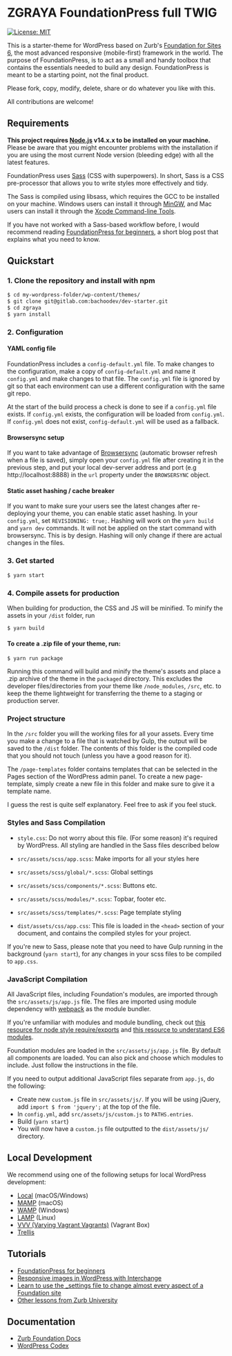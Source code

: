 # ZGRAYA FoundationPress full TWIG

[![License: MIT](https://img.shields.io/badge/License-MIT-yellow.svg)](https://opensource.org/licenses/MIT)

This is a starter-theme for WordPress based on Zurb's [Foundation for Sites 6](https://foundation.zurb.com/sites.html), the most advanced responsive (mobile-first) framework in the world. The purpose of FoundationPress, is to act as a small and handy toolbox that contains the essentials needed to build any design. FoundationPress is meant to be a starting point, not the final product.

Please fork, copy, modify, delete, share or do whatever you like with this.

All contributions are welcome!

## Requirements

**This project requires [Node.js](http://nodejs.org) v14.x.x to be installed on your machine.** Please be aware that you might encounter problems with the installation if you are using the most current Node version (bleeding edge) with all the latest features.

FoundationPress uses [Sass](http://Sass-lang.com/) (CSS with superpowers). In short, Sass is a CSS pre-processor that allows you to write styles more effectively and tidy.

The Sass is compiled using libsass, which requires the GCC to be installed on your machine. Windows users can install it through [MinGW](http://www.mingw.org/), and Mac users can install it through the [Xcode Command-line Tools](http://osxdaily.com/2014/02/12/install-command-line-tools-mac-os-x/).

If you have not worked with a Sass-based workflow before, I would recommend reading [FoundationPress for beginners](https://foundationpress.olefredrik.com/posts/tutorials/foundationpress-for-beginners), a short blog post that explains what you need to know.

## Quickstart

### 1. Clone the repository and install with npm
```bash
$ cd my-wordpress-folder/wp-content/themes/
$ git clone git@gitlab.com:bachoodev/dev-starter.git
$ cd zgraya
$ yarn install
```

### 2. Configuration

#### YAML config file
FoundationPress includes a `config-default.yml` file. To make changes to the configuration, make a copy of `config-default.yml` and name it `config.yml` and make changes to that file. The `config.yml` file is ignored by git so that each environment can use a different configuration with the same git repo.

At the start of the build process a check is done to see if a `config.yml` file exists. If `config.yml` exists, the configuration will be loaded from `config.yml`. If `config.yml` does not exist, `config-default.yml` will be used as a fallback.

#### Browsersync setup
If you want to take advantage of [Browsersync](https://www.browsersync.io/) (automatic browser refresh when a file is saved), simply open your `config.yml` file after creating it in the previous step, and put your local dev-server address and port (e.g http://localhost:8888) in the `url` property under the `BROWSERSYNC` object.

#### Static asset hashing / cache breaker
If you want to make sure your users see the latest changes after re-deploying your theme, you can enable static asset hashing. In your `config.yml`, set ``REVISIONING: true;``. Hashing will work on the ``yarn build`` and ``yarn dev`` commands. It will not be applied on the start command with browsersync. This is by design.  Hashing will only change if there are actual changes in the files.

### 3. Get started

```bash
$ yarn start
```

### 4. Compile assets for production

When building for production, the CSS and JS will be minified. To minify the assets in your `/dist` folder, run

```bash
$ yarn build
```

#### To create a .zip file of your theme, run:

```
$ yarn run package
```

Running this command will build and minify the theme's assets and place a .zip archive of the theme in the `packaged` directory. This excludes the developer files/directories from your theme like `/node_modules`, `/src`, etc. to keep the theme lightweight for transferring the theme to a staging or production server.

### Project structure

In the `/src` folder you will the working files for all your assets. Every time you make a change to a file that is watched by Gulp, the output will be saved to the `/dist` folder. The contents of this folder is the compiled code that you should not touch (unless you have a good reason for it).

The `/page-templates` folder contains templates that can be selected in the Pages section of the WordPress admin panel. To create a new page-template, simply create a new file in this folder and make sure to give it a template name.

I guess the rest is quite self explanatory. Feel free to ask if you feel stuck.

### Styles and Sass Compilation

 * `style.css`: Do not worry about this file. (For some reason) it's required by WordPress. All styling are handled in the Sass files described below

 * `src/assets/scss/app.scss`: Make imports for all your styles here
 * `src/assets/scss/global/*.scss`: Global settings
 * `src/assets/scss/components/*.scss`: Buttons etc.
 * `src/assets/scss/modules/*.scss`: Topbar, footer etc.
 * `src/assets/scss/templates/*.scss`: Page template styling

 * `dist/assets/css/app.css`: This file is loaded in the `<head>` section of your document, and contains the compiled styles for your project.

If you're new to Sass, please note that you need to have Gulp running in the background (``yarn start``), for any changes in your scss files to be compiled to `app.css`.

### JavaScript Compilation

All JavaScript files, including Foundation's modules, are imported through the `src/assets/js/app.js` file. The files are imported using module dependency with [webpack](https://webpack.js.org/) as the module bundler.

If you're unfamiliar with modules and module bundling, check out [this resource for node style require/exports](http://openmymind.net/2012/2/3/Node-Require-and-Exports/) and [this resource to understand ES6 modules](http://exploringjs.com/es6/ch_modules.html).

Foundation modules are loaded in the `src/assets/js/app.js` file. By default all components are loaded. You can also pick and choose which modules to include. Just follow the instructions in the file.

If you need to output additional JavaScript files separate from `app.js`, do the following:
* Create new `custom.js` file in `src/assets/js/`. If you will be using jQuery, add `import $ from 'jquery';` at the top of the file.
* In `config.yml`, add `src/assets/js/custom.js` to `PATHS.entries`.
* Build (`yarn start`)
* You will now have a `custom.js` file outputted to the `dist/assets/js/` directory.

## Local Development
We recommend using one of the following setups for local WordPress development:

* [Local](https://local.getflywheel.com/) (macOS/Windows)
* [MAMP](https://www.mamp.info/en/) (macOS)
* [WAMP](http://www.wampserver.com/en/download-wampserver-64bits/) (Windows)
* [LAMP](https://www.linux.com/learn/easy-lamp-server-installation) (Linux)
* [VVV (Varying Vagrant Vagrants)](https://github.com/Varying-Vagrant-Vagrants/VVV) (Vagrant Box)
* [Trellis](https://roots.io/trellis/)

## Tutorials

* [FoundationPress for beginners](https://foundationpress.olefredrik.com/posts/tutorials/foundationpress-for-beginners/)
* [Responsive images in WordPress with Interchange](http://rachievee.com/responsive-images-in-wordpress/)
* [Learn to use the _settings file to change almost every aspect of a Foundation site](http://zurb.com/university/lessons/66)
* [Other lessons from Zurb University](http://zurb.com/university/past-lessons)

## Documentation

* [Zurb Foundation Docs](http://foundation.zurb.com/docs/)
* [WordPress Codex](http://codex.wordpress.org/)
